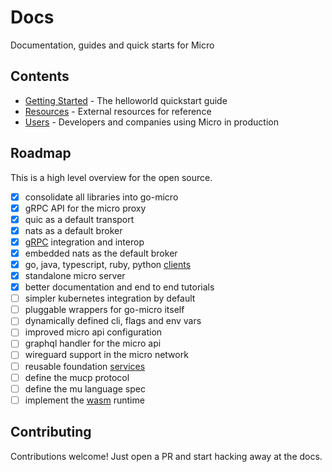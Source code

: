 # Docs

Documentation, guides and quick starts for Micro

## Contents

- [Getting Started](getting-started) - The helloworld quickstart guide
- [Resources](resources) - External resources for reference
- [Users](users) - Developers and companies using Micro in production

## Roadmap

This is a high level overview for the open source.

- [X] consolidate all libraries into go-micro
- [X] gRPC API for the micro proxy
- [X] quic as a default transport
- [X] nats as a default broker
- [x] [gRPC](design/framework/grpc.md) integration and interop
- [x] embedded nats as the default broker
- [x] go, java, typescript, ruby, python [clients](https://github.com/micro/clients)
- [x] standalone micro server
- [x] better documentation and end to end tutorials
- [ ] simpler kubernetes integration by default
- [ ] pluggable wrappers for go-micro itself
- [ ] dynamically defined cli, flags and env vars
- [ ] improved micro api configuration 
- [ ] graphql handler for the micro api
- [ ] wireguard support in the micro network
- [ ] reusable foundation [services](https://github.com/micro/services)
- [ ] define the mucp protocol
- [ ] define the mu language spec
- [ ] implement the [wasm](https://github.com/bytecodealliance/wasm-micro-runtime) runtime

## Contributing

Contributions welcome! Just open a PR and start hacking away at the docs.
